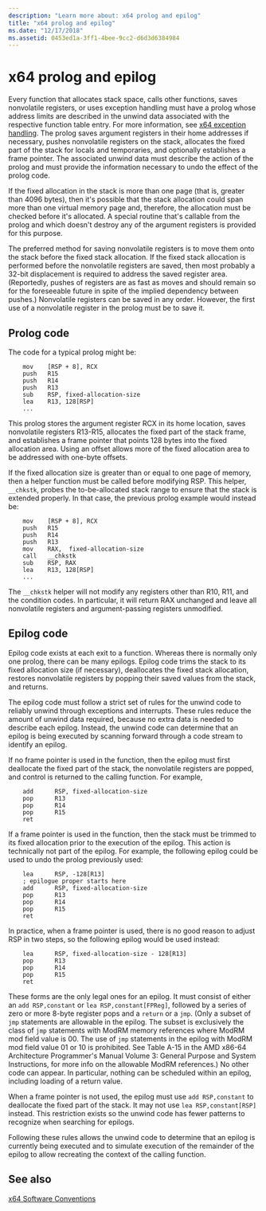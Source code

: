 ```yaml
---
description: "Learn more about: x64 prolog and epilog"
title: "x64 prolog and epilog"
ms.date: "12/17/2018"
ms.assetid: 0453ed1a-3ff1-4bee-9cc2-d6d3d6384984
---
```

# x64 prolog and epilog

Every function that allocates stack space, calls other functions, saves nonvolatile registers, or uses exception handling must have a prolog whose address limits are described in the unwind data associated with the respective function table entry. For more information, see [x64 exception handling](../build/exception-handling-x64.md). The prolog saves argument registers in their home addresses if necessary, pushes nonvolatile registers on the stack, allocates the fixed part of the stack for locals and temporaries, and optionally establishes a frame pointer. The associated unwind data must describe the action of the prolog and must provide the information necessary to undo the effect of the prolog code.

If the fixed allocation in the stack is more than one page (that is, greater than 4096 bytes), then it's possible that the stack allocation could span more than one virtual memory page and, therefore, the allocation must be checked before it's allocated. A special routine that's callable from the prolog and which doesn't destroy any of the argument registers is provided for this purpose.

The preferred method for saving nonvolatile registers is to move them onto the stack before the fixed stack allocation. If the fixed stack allocation is performed before the nonvolatile registers are saved, then most probably a 32-bit displacement is required to address the saved register area. (Reportedly, pushes of registers are as fast as moves and should remain so for the foreseeable future in spite of the implied dependency between pushes.) Nonvolatile registers can be saved in any order. However, the first use of a nonvolatile register in the prolog must be to save it.

## Prolog code

The code for a typical prolog might be:

```MASM
    mov    [RSP + 8], RCX
    push   R15
    push   R14
    push   R13
    sub    RSP, fixed-allocation-size
    lea    R13, 128[RSP]
    ...
```

This prolog stores the argument register RCX in its home location, saves nonvolatile registers R13-R15, allocates the fixed part of the stack frame, and establishes a frame pointer that points 128 bytes into the fixed allocation area. Using an offset allows more of the fixed allocation area to be addressed with one-byte offsets.

If the fixed allocation size is greater than or equal to one page of memory, then a helper function must be called before modifying RSP. This helper, `__chkstk`, probes the to-be-allocated stack range to ensure that the stack is extended properly. In that case, the previous prolog example would instead be:

```MASM
    mov    [RSP + 8], RCX
    push   R15
    push   R14
    push   R13
    mov    RAX,  fixed-allocation-size
    call   __chkstk
    sub    RSP, RAX
    lea    R13, 128[RSP]
    ...
```

The `__chkstk` helper will not modify any registers other than R10, R11, and the condition codes. In particular, it will return RAX unchanged and leave all nonvolatile registers and argument-passing registers unmodified.

## Epilog code

Epilog code exists at each exit to a function. Whereas there is normally only one prolog, there can be many epilogs. Epilog code trims the stack to its fixed allocation size (if necessary), deallocates the fixed stack allocation, restores nonvolatile registers by popping their saved values from the stack, and returns.

The epilog code must follow a strict set of rules for the unwind code to reliably unwind through exceptions and interrupts. These rules reduce the amount of unwind data required, because no extra data is needed to describe each epilog. Instead, the unwind code can determine that an epilog is being executed by scanning forward through a code stream to identify an epilog.

If no frame pointer is used in the function, then the epilog must first deallocate the fixed part of the stack, the nonvolatile registers are popped, and control is returned to the calling function. For example,

```MASM
    add      RSP, fixed-allocation-size
    pop      R13
    pop      R14
    pop      R15
    ret
```

If a frame pointer is used in the function, then the stack must be trimmed to its fixed allocation prior to the execution of the epilog. This action is technically not part of the epilog. For example, the following epilog could be used to undo the prolog previously used:

```MASM
    lea      RSP, -128[R13]
    ; epilogue proper starts here
    add      RSP, fixed-allocation-size
    pop      R13
    pop      R14
    pop      R15
    ret
```

In practice, when a frame pointer is used, there is no good reason to adjust RSP in two steps, so the following epilog would be used instead:

```MASM
    lea      RSP, fixed-allocation-size - 128[R13]
    pop      R13
    pop      R14
    pop      R15
    ret
```

These forms are the only legal ones for an epilog. It must consist of either an `add RSP,constant` or `lea RSP,constant[FPReg]`, followed by a series of zero or more 8-byte register pops and a `return` or a `jmp`. (Only a subset of `jmp` statements are allowable in the epilog. The subset is exclusively the class of `jmp` statements with ModRM memory references where ModRM mod field value is 00. The use of `jmp` statements in the epilog with ModRM mod field value 01 or 10 is prohibited. See Table A-15 in the AMD x86-64 Architecture Programmer's Manual Volume 3: General Purpose and System Instructions, for more info on the allowable ModRM references.) No other code can appear. In particular, nothing can be scheduled within an epilog, including loading of a return value.

When a frame pointer is not used, the epilog must use `add RSP,constant` to deallocate the fixed part of the stack. It may not use `lea RSP,constant[RSP]` instead. This restriction exists so the unwind code has fewer patterns to recognize when searching for epilogs.

Following these rules allows the unwind code to determine that an epilog is currently being executed and to simulate execution of the remainder of the epilog to allow recreating the context of the calling function.

## See also

[x64 Software Conventions](x64-software-conventions.md)
